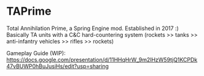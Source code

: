 # TAPrime

Total Annihilation Prime, a Spring Engine mod. Established in 2017 :) 
Basically TA units with a C&C hard-countering system (rockets >> tanks >> anti-infantry vehicles >> rifles >> rockets)

Gameplay Guide (WIP): https://docs.google.com/presentation/d/11HHqHrW_9m2lHzW59tjQ1KCPDk47vBUWP0hBuJusiHs/edit?usp=sharing
